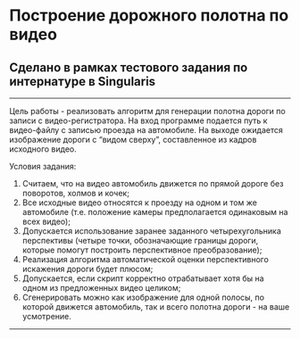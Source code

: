 # Построение дорожного полотна по видео
## Сделано в рамках тестового задания по интернатуре в Singularis
---

Цель работы - реализовать алгоритм для генерации полотна дороги по записи с видео-регистратора.
На вход программе подается путь к видео-файлу с записью проезда на автомобиле.
На выходе ожидается изображение дороги с “видом сверху”, составленное из кадров исходного видео.

Условия задания:
  1. Считаем, что на видео автомобиль движется по прямой дороге без поворотов, холмов и кочек;
  2. Все исходные видео относятся к проезду на одном и том же автомобиле (т.е. положение камеры предполагается одинаковым на всех видео);
  3. Допускается использование заранее заданного четырехугольника перспективы (четыре точки, обозначающие границы дороги, которые помогут построить перспективное    преобразование);
  4. Реализация алгоритма автоматической оценки перспективного искажения дороги будет плюсом;
  5. Допускается, если скрипт корректно отрабатывает хотя бы на одном из предложенных видео целиком;
  6. Сгенерировать можно как изображение для одной полосы, по которой движется автомобиль, так и всего полотна дороги - на ваше усмотрение.

---
